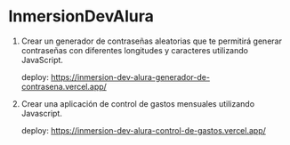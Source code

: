 # InmersionDevAlura

1. Crear un generador de contraseñas aleatorias que te permitirá generar contraseñas con diferentes longitudes y caracteres utilizando JavaScript.
   
   deploy: https://inmersion-dev-alura-generador-de-contrasena.vercel.app/
2. Crear una aplicación de control de gastos mensuales utilizando Javascript.
    
   deploy: https://inmersion-dev-alura-control-de-gastos.vercel.app/
